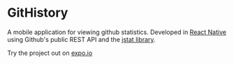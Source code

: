 # GitHistory
 A mobile application for viewing github statistics. Developed in [React Native](https://facebook.github.io/react-native/) using Github's public REST API and the [jstat library](https://github.com/jstat/jstat).


 Try the project out on [expo.io](https://expo.io/@glissando/GitHistory)

